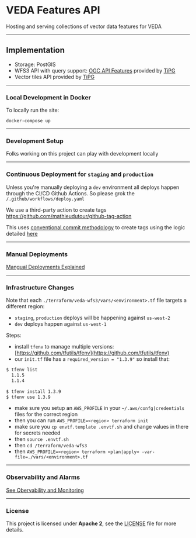 # VEDA Features API

Hosting and serving collections of vector data features for VEDA

---

## Implementation

* Storage: PostGIS
* WFS3 API with query support: [OGC API Features](https://ogcapi.ogc.org/features/) provided by [TiPG](https://github.com/developmentseed/tipg)
* Vector tiles API provided by [TiPG](https://github.com/developmentseed/tipg)

---

### Local Development in Docker

To locally run the site:

`docker-compose up`

---

### Development Setup

Folks working on this project can play with development locally 

--- 

### Continuous Deployment for `staging` and `production`

Unless you're manually deploying a `dev` environment all deploys happen through the CI/CD Github Actions. So please
grok the `/.github/workflows/deploy.yaml`

We use a third-party action to create tags https://github.com/mathieudutour/github-tag-action

This uses [conventional commit methodology](https://www.conventionalcommits.org/en/v1.0.0/) to create tags using the logic detailed [here](https://github.com/mathieudutour/github-tag-action#bumping)

---

### Manual Deployments 

[Mangual Deployments Explained](./docs/DEPLOYDETAILED.md)

--- 

### Infrastructure Changes 

Note that each `./terraform/veda-wfs3/vars/<environment>.tf` file targets a different region:
* `staging`, `production` deploys will be happening against `us-west-2`
* `dev` deploys happen against `us-west-1`

Steps:

* install `tfenv` to manage multiple versions: [https://github.com/tfutils/tfenv](https://github.com/tfutils/tfenv)
* our `init.tf` file has a `required_version = "1.3.9"` so install that:

```bash
$ tfenv list
  1.1.5
  1.1.4
  
$ tfenv install 1.3.9
$ tfenv use 1.3.9
```
* make sure you setup an `AWS_PROFILE` in your `~/.aws/confg|credentials` files for the correct region
* then you can run `AWS_PROFILE=<region> terraform init`
* make sure you `cp envtf.template .envtf.sh` and change values in there for secrets needed
* then `source .envtf.sh`
* then `cd /terraform/veda-wfs3`
* then `AWS_PROFILE=<region> terraform <plan|apply> -var-file=./vars/<environment>.tf`

---

### Observability and Alarms

[See Obervability and Monitoring](./docs/OBSERVABILITY.md)

---

### License
This project is licensed under **Apache 2**, see the [LICENSE](LICENSE) file for more details.

